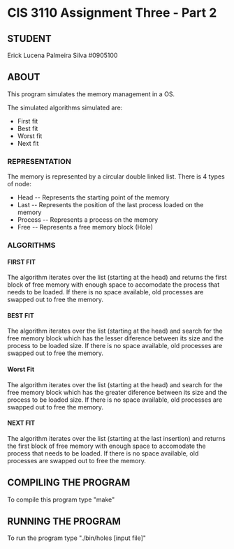 # CIS 3110 Assignment Three - Part 2

## STUDENT
Erick Lucena Palmeira Silva     #0905100

## ABOUT
This program simulates the memory management in a OS.

The simulated algorithms simulated are:
- First fit
- Best fit
- Worst fit
- Next fit

### REPRESENTATION
The memory is represented by a circular double linked list. There is 4 types of node:

- Head
-- Represents the starting point of the memory
- Last
-- Represents the position of the last process loaded on the memory
- Process
-- Represents a process on the memory
- Free
-- Represents a free memory block (Hole)

### ALGORITHMS

#### FIRST FIT
The algorithm iterates over the list (starting at the head) and returns the first block of free memory with enough space to accomodate the process that needs to be loaded.
If there is no space available, old processes are swapped out to free the memory.

#### BEST FIT
The algorithm iterates over the list (starting at the head) and search for the free memory block which has the lesser diference between its size and the process to be loaded size.
If there is no space available, old processes are swapped out to free the memory.

#### Worst Fit
The algorithm iterates over the list (starting at the head) and search for the free memory block which has the greater diference between its size and the process to be loaded size.
If there is no space available, old processes are swapped out to free the memory.

#### NEXT FIT
The algorithm iterates over the list (starting at the last insertion) and returns the first block of free memory with enough space to accomodate the process that needs to be loaded.
If there is no space available, old processes are swapped out to free the memory.

## COMPILING THE PROGRAM
To compile this program type "make"

## RUNNING THE PROGRAM
To run the program type "./bin/holes [input file]"

